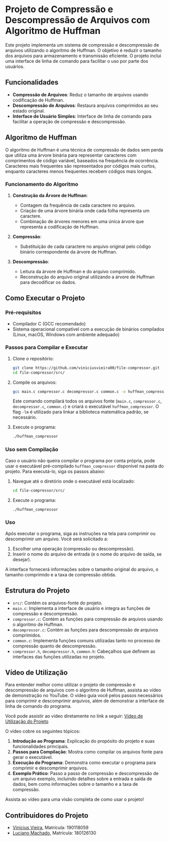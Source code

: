 # Projeto de Compressão e Descompressão de Arquivos com Algoritmo de Huffman

Este projeto implementa um sistema de compressão e descompressão de arquivos utilizando o algoritmo de Huffman. O objetivo é reduzir o tamanho dos arquivos para armazenamento e transmissão eficiente. O projeto inclui uma interface de linha de comando para facilitar o uso por parte dos usuários.

## Funcionalidades

- **Compressão de Arquivos**: Reduz o tamanho de arquivos usando codificação de Huffman.
- **Descompressão de Arquivos**: Restaura arquivos comprimidos ao seu estado original.
- **Interface de Usuário Simples**: Interface de linha de comando para facilitar a operação de compressão e descompressão.

## Algoritmo de Huffman

O algoritmo de Huffman é uma técnica de compressão de dados sem perda que utiliza uma árvore binária para representar caracteres com comprimentos de código variável, baseados na frequência de ocorrência. Caracteres mais frequentes são representados por códigos mais curtos, enquanto caracteres menos frequentes recebem códigos mais longos.

### Funcionamento do Algoritmo

1. **Construção da Árvore de Huffman**:
   - Contagem da frequência de cada caractere no arquivo.
   - Criação de uma árvore binária onde cada folha representa um caractere.
   - Combinação de árvores menores em uma única árvore que representa a codificação de Huffman.

2. **Compressão**:
   - Substituição de cada caractere no arquivo original pelo código binário correspondente da árvore de Huffman.

3. **Descompressão**:
   - Leitura da árvore de Huffman e do arquivo comprimido.
   - Reconstrução do arquivo original utilizando a árvore de Huffman para decodificar os dados.

## Como Executar o Projeto

### Pré-requisitos

- Compilador C (GCC recomendado)
- Sistema operacional compatível com a execução de binários compilados (Linux, macOS, Windows com ambiente adequado)

### Passos para Compilar e Executar

1. Clone o repositório:
   ```bash
   git clone https://github.com/viniciusvieira00/file-compressor.git
   cd file-compressor/src/
   ```

2. Compile os arquivos:
   ```bash
   gcc main.c compressor.c decompressor.c common.c -o huffman_compressor -lm
   ```

   Este comando compilará todos os arquivos fonte (`main.c`, `compressor.c`, `decompressor.c`, `common.c`) e criará o executável `huffman_compressor`. O flag `-lm` é utilizado para linkar a biblioteca matemática padrão, se necessário.

3. Execute o programa:
   ```bash
   ./huffman_compressor
   ```

### Uso sem Compilação

Caso o usuário não queira compilar o programa por conta própria, pode usar o executável pré-compilado `huffman_compressor` disponível na pasta do projeto. Para executá-lo, siga os passos abaixo:

1. Navegue até o diretório onde o executável está localizado:
   ```bash
   cd file-compressor/src/
   ```

2. Execute o programa:
   ```bash
   ./huffman_compressor
   ```

### Uso

Após executar o programa, siga as instruções na tela para comprimir ou descomprimir um arquivo. Você será solicitado a:

1. Escolher uma operação (compressão ou descompressão).
2. Inserir o nome do arquivo de entrada (e o nome do arquivo de saída, se desejar).

A interface fornecerá informações sobre o tamanho original do arquivo, o tamanho comprimido e a taxa de compressão obtida.

## Estrutura do Projeto

- `src/`: Contém os arquivos-fonte do projeto.
- `main.c`: Implementa a interface de usuário e integra as funções de compressão e descompressão.
- `compressor.c`: Contém as funções para compressão de arquivos usando o algoritmo de Huffman.
- `decompressor.c`: Contém as funções para descompressão de arquivos comprimidos.
- `common.c`: Implementa funções comuns utilizadas tanto no processo de compressão quanto de descompressão.
- `compressor.h`, `decompressor.h`, `common.h`: Cabeçalhos que definem as interfaces das funções utilizadas no projeto.

## Vídeo de Utilização

Para entender melhor como utilizar o projeto de compressão e descompressão de arquivos com o algoritmo de Huffman, assista ao vídeo de demonstração no YouTube. O vídeo guia você pelos passos necessários para comprimir e descomprimir arquivos, além de demonstrar a interface de linha de comando do programa.

Você pode assistir ao vídeo diretamente no link a seguir: [Vídeo de Utilização do Projeto](https://www.youtube.com/watch?v=mEPHPr-cEJU)

O vídeo cobre os seguintes tópicos:

1. **Introdução ao Programa**: Explicação do propósito do projeto e suas funcionalidades principais.
2. **Passos para Compilação**: Mostra como compilar os arquivos fonte para gerar o executável.
3. **Execução do Programa**: Demonstra como executar o programa para comprimir e descomprimir arquivos.
4. **Exemplo Prático**: Passo a passo de compressão e descompressão de um arquivo exemplo, incluindo detalhes sobre a entrada e saída de dados, bem como informações sobre o tamanho e a taxa de compressão.

Assista ao vídeo para uma visão completa de como usar o projeto!

## Contribuidores do Projeto

- [Vinicius Vieira](https://github.com/viniciusvieira00), Matrícula: 190118059
- [Luciano Machado](https://github.com/Hierophylax), Matrícula: 180126130